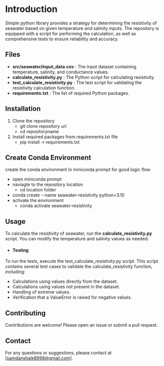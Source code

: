 # Introduction

Simple python library provides a strategy for determining the resistivity of seawater based on given temperature and salinity inputs.
The repository is equipped with a script for performing the calculation, as well as comprehensive tests to ensure reliability and accuracy.

## Files

 - **src/seawater/input_data.csv** : The input dataset containing temperature, salinity, and conductance values.
 - **calculate_resistivity.py** : The Python script for calculating resistivity.
 - **test_calculate_resistivity.py** : The test script for validating the resistivity calculation function.
 - **requirements.txt** : The list of required Python packages.

## Installation

1. Clone the repository
   * git clone repository url
   * cd repositoryname
2. Install required packages from requirements.txt file
   * pip install -r requirements.txt

## Create Conda Environment

create the conda environment in miniconda prompt for good logic flow
  * open miniconda prompt
  * naviagte to the repository location
    * cd location folder
  * conda create --name seawater-resistivity python=3.10
  * activate the environment
    * conda activate seawater-resistivity

## Usage

To calculate the resistivity of seawater, run the **calculate_resistivity.py** script. You can modify the temperature and salinity values as needed.
  * #### Testing

  To run the tests, execute the test_calculate_resistivity.py script. This script contains several test cases to validate the calculate_resistivity function, including:
   * Calculations using values directly from the dataset.
   * Calculations using values not present in the dataset.
   * Handling of extreme values.
   * Verification that a ValueError is raised for negative values.

## Contributing

Contributions are welcome! Please open an issue or submit a pull request.

## Contact

For any questions or suggestions, please contact at [samdanshaik8998@gmail.com].






